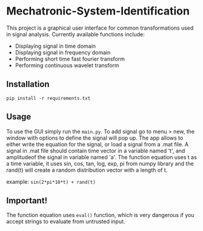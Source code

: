 # Mechatronic-System-Identification

This project is a graphical user interface for common transformations used in signal analysis. Currently available functions include:
- Displaying signal in time domain
- Displaying signal in frequency domain
- Performing short time fast fourier transform
- Performing continuous wavelet transform

## Installation
`pip install -r requirements.txt`

## Usage
To use the GUI simply run the `main.py`. To add signal go to menu > new, the window with options to define the signal will pop up. The app allows to either write the equation for the signal, or load a signal from a .mat file.
A signal in .mat file should contain time vector in a variable named 't', and amplitudeof the signal in variable named 'a'.
The function equation uses t as a time variable, it uses sin, cos, tan, log, exp, pi from numpy library and the rand(t) will create a random distribution vector with a length of t.

example:
`sin(2*pi*10*t) + rand(t)`

## Important!
The function equation uses `eval()` function, which is very dangerous if you accept strings to evaluate from untrusted input.
